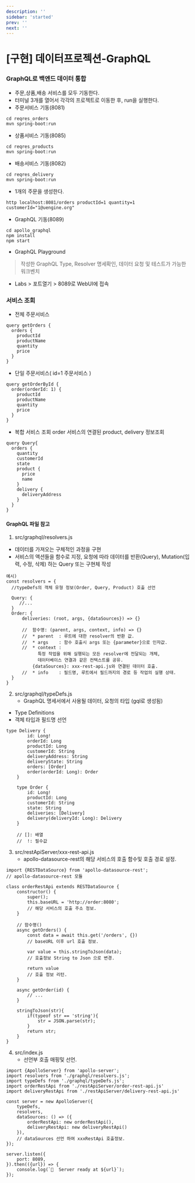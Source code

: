 ```yaml
---
description: ''
sidebar: 'started'
prev: ''
next: ''
---
```


# [구현] 데이터프로젝션-GraphQL

### GraphQL로 백엔드 데이터 통합

- 주문,상품,배송 서비스를 모두 기동한다.
- 터미널 3개를 열어서 각각의 프로젝트로 이동한 후, run을 실행한다.
- 주문서비스 기동(8081)
```
cd reqres_orders
mvn spring-boot:run
```
- 상품서비스 기동(8085)
```
cd reqres_products
mvn spring-boot:run
```
- 배송서비스 기동(8082)
```
cd reqres_delivery
mvn spring-boot:run
```  
	
- 1개의 주문을 생성한다.
```
http localhost:8081/orders productId=1 quantity=1 customerId="1@uengine.org"
```

- GraphQL 기동(8089)
```
cd apollo_graphql
npm install
npm start
```
- GraphQL Playground 
> 작성한 GraphQL Type, Resolver 명세확인, 데이터 요청 및 테스트가 가능한 워크벤치
- Labs > 포트열기 > 8089로 WebUI에 접속


### 서비스 조회
* 전체 주문서비스
```gql
query getOrders {
  orders {
    productId
    productName
    quantity
    price
  }
}
```
* 단일 주문서비스( id=1 주문서비스 )
```gql
query getOrderById {
  order(orderId: 1) {
    productId
    productName
    quantity
    price
  }
}
```
* 복합 서비스 조회
order 서비스의 연결된 product, delivery 정보조회
```gql
query Query{
  orders {
    quantity
    customerId
    state
    product {
      price
      name
    }
    delivery {
      deliveryAddress
    }
  }
}
```

#### GraphQL 파일 참고
1. src/graphql/resolvers.js
* 데이터를 가져오는 구체적인 과정을 구현     
* 서비스의 액션들을 함수로 지정, 요청에 따라 데이터를 반환(Query), Mutation(입력, 수정, 삭제) 하는 Query 또는 구현체 작성
 
```
예시)
const resolvers = {
  //typeDefs의 객체 유형 정보(Order, Query, Product) 호출 선언
  
  Query: {
     //...
  } 
  Order: {
      deliveries: (root, args, {dataSources}) => {}

      //  함수명: (parent, args, context, info) => {}
      //  * parent  : 루트에 대한 resolver의 반환 값.
      //  * args    : 함수 호출시 args 또는 {parameter}으로 인자값.
      //  * context : 
            특정 작업을 위해 실행되는 모든 resolver에 전달되는 개체,
            데이터베이스 연결과 같은 컨텍스트를 공유.
          {dataSources}: xxx-rest-api.js와 연결된 데이터 호출.
      //  * info    : 필드명, 루트에서 필드까지의 경로 등 작업의 실행 상태.
  }
}
```

2. src/graphql/typeDefs.js
    * GraphQL 명세서에서 사용될 데이터, 요청의 타입 (gql로 생성됨)

* Type Definitions
*  객체 타입과 필드명 선언
```
type Delivery {
        id: Long!
        orderId: Long 
        productId: Long 
        customerId: String 
        deliveryAddress: String 
        deliveryState: String 
        orders: [Order]
        order(orderId: Long): Order
    }
  
    type Order {
        id: Long! 
        productId: Long
        customerId: String
        state: String
        deliveries: [Delivery]
        delivery(deliveryId: Long): Delivery
    }

    // []: 배열
    //  !: 필수값
```

3. src/restApiServer/xxx-rest-api.js
	* apollo-datasource-rest의 해당 서비스의 호출 함수및 호출 경로 설정.
```
import {RESTDataSource} from 'apollo-datasource-rest';
// apollo-datasource-rest 모듈

class orderRestApi extends RESTDataSource {
    constructor() {
        super();
        this.baseURL = 'http://order:8080';
        // 해당 서비스의 호출 주소 정보.
    }

    // 함수명() 
    async getOrders() {
        const data = await this.get('/orders', {})
        // baseURL 이후 url 호출 정보.

        var value = this.stringToJson(data);
        // 호출정보 String to Json 으로 변경. 
        
        return value
        // 호출 정보 리턴.
    }

    async getOrder(id) {
        // ...
    }

    stringToJson(str){
        if(typeof str == 'string'){
            str = JSON.parse(str);
        }
        return str;
    }
}
```
4. src/index.js
    * 선언부 호출 매핑및 선언.
```
import {ApolloServer} from 'apollo-server';
import resolvers from './graphql/resolvers.js';
import typeDefs from './graphql/typeDefs.js';
import orderRestApi from './restApiServer/order-rest-api.js'
import deliveryRestApi from './restApiServer/delivery-rest-api.js'

const server = new ApolloServer({
    typeDefs,
    resolvers,
    dataSources: () => ({
        orderRestApi: new orderRestApi(),
        deliveryRestApi: new deliveryRestApi()
    }),
    // dataSources 선언 하여 xxxRestApi 호출정보.
});

server.listen({
    port: 8089,
}).then(({url}) => {
    console.log(`🚀  Server ready at ${url}`);
});

```